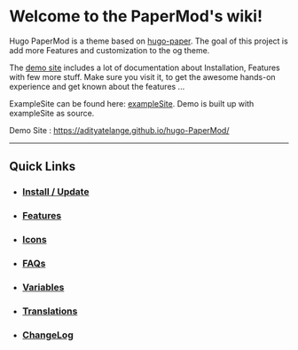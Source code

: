 # Welcome to the PaperMod's wiki!

Hugo PaperMod is a theme based on [hugo-paper](https://github.com/nanxiaobei/hugo-paper).
The goal of this project is add more Features and customization to the og theme.

The [demo site](https://adityatelange.github.io/hugo-PaperMod/) includes a lot of documentation about Installation, Features with few more stuff. Make sure you visit it, to get the awesome hands-on experience and get known about the features ...

ExampleSite can be found here: [exampleSite](https://github.com/adityatelange/hugo-PaperMod/tree/exampleSite). Demo is built up with exampleSite as source.

Demo Site : https://adityatelange.github.io/hugo-PaperMod/

---

## Quick Links

-   ### [Install / Update](./Installation)

-   ### [Features](./Features)

-   ### [Icons](./Icons)

-   ### [FAQs](./FAQs)

-   ### [Variables](./Variables)

-   ### [Translations](./Translations)

-   ### [ChangeLog](./ChangeLog)
